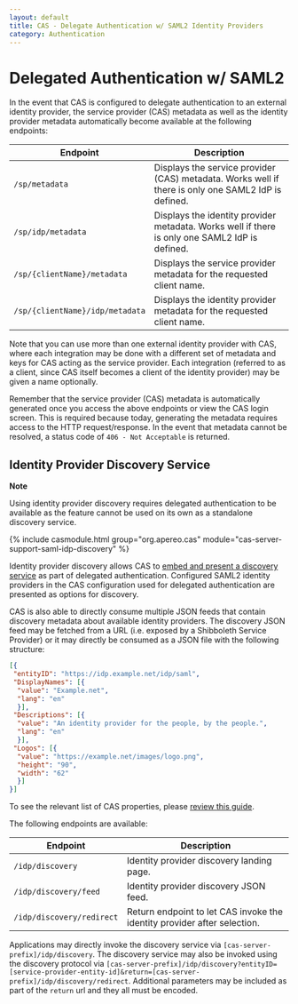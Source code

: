 ```yaml
---
layout: default
title: CAS - Delegate Authentication w/ SAML2 Identity Providers
category: Authentication
---
```


# Delegated Authentication w/ SAML2

In the event that CAS is configured to delegate authentication to an external identity provider, the service provider (CAS) 
metadata as well as the identity provider metadata automatically become available at the following endpoints:

| Endpoint                         | Description
|----------------------------------|---------------------------------------------------------------------------
| `/sp/metadata`                   | Displays the service provider (CAS) metadata. Works well if there is only one SAML2 IdP is defined.
| `/sp/idp/metadata`               | Displays the identity provider metadata. Works well if there is only one SAML2 IdP is defined.
| `/sp/{clientName}/metadata`      | Displays the service provider metadata for the requested client name.
| `/sp/{clientName}/idp/metadata`  | Displays the identity provider metadata for the requested client name.

Note that you can use more than one external identity provider with CAS, where each integration may be done 
with a different set of metadata and keys for CAS acting as the service provider. Each integration (referred to as a client, 
since CAS itself becomes a client of the identity provider) may be given a name optionally.

Remember that the service provider (CAS) metadata is automatically generated once you access the above 
endpoints or view the CAS login screen. This is required because today, generating the metadata requires 
access to the HTTP request/response. In the event that metadata cannot 
be resolved, a status code of `406 - Not Acceptable` is returned.

## Identity Provider Discovery Service

<div class="alert alert-info"><strong>Note</strong><p>Using identity provider discovery requires 
delegated authentication to be available as the feature cannot be used on its own
as a standalone discovery service.</p></div>

{% include casmodule.html group="org.apereo.cas" module="cas-server-support-saml-idp-discovery" %}
   

Identity provider discovery allows CAS to [embed and present a discovery service](https://wiki.shibboleth.net/confluence/display/EDS10/Embedded+Discovery+Service) as part of delegated authentication. Configured SAML2 identity providers in the CAS configuration
used for delegated authentication are presented as options for discovery. 

CAS is also able to directly consume multiple JSON feeds
that contain discovery metadata about available identity providers. The discovery JSON feed 
may be fetched from a URL (i.e. exposed by a Shibboleth Service Provider) or it may
directly be consumed as a JSON file with the following structure:

```json
[{
 "entityID": "https://idp.example.net/idp/saml",
 "DisplayNames": [{
  "value": "Example.net",
  "lang": "en"
  }],
 "Descriptions": [{
  "value": "An identity provider for the people, by the people.",
  "lang": "en"
  }],
 "Logos": [{
  "value": "https://example.net/images/logo.png",
  "height": "90",
  "width": "62"
  }]
}]
```

To see the relevant list of CAS properties, 
please [review this guide](../configuration/Configuration-Properties.html#saml2-identity-provider-discovery).

The following endpoints are available:

| Endpoint                         | Description
|----------------------------------|----------------------------------------------------------------
| `/idp/discovery`                 | Identity provider discovery landing page.
| `/idp/discovery/feed`            | Identity provider discovery JSON feed.
| `/idp/discovery/redirect`        | Return endpoint to let CAS invoke the identity provider after selection. 

Applications may directly invoke the discovery service via `[cas-server-prefix]/idp/discovery`. The discovery service may also 
be invoked using the discovery protocol via `[cas-server-prefix]/idp/discovery?entityID=[service-provider-entity-id]&return=[cas-server-prefix]/idp/discovery/redirect`. 
Additional parameters may be included as part of the `return` url and they all must be encoded.

